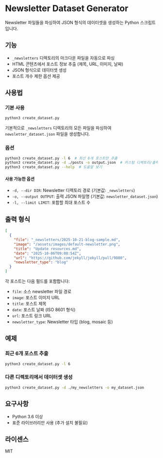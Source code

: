 # Newsletter Dataset Generator

Newsletter 파일들을 파싱하여 JSON 형식의 데이터셋을 생성하는 Python 스크립트입니다.

## 기능

- `_newsletters` 디렉토리의 마크다운 파일을 자동으로 파싱
- HTML 콘텐츠에서 포스트 정보 추출 (제목, URL, 이미지, 날짜)
- JSON 형식으로 데이터셋 생성
- 포스트 개수 제한 옵션 제공

## 사용법

### 기본 사용

```bash
python3 create_dataset.py
```

기본적으로 `_newsletters` 디렉토리의 모든 파일을 파싱하여 `newsletter_dataset.json` 파일을 생성합니다.

### 옵션

```bash
python3 create_dataset.py -l 6  # 최신 6개 포스트만 추출
python3 create_dataset.py -d ./posts -o output.json  # 커스텀 디렉토리/출력 파일
python3 create_dataset.py --help  # 도움말 보기
```

#### 사용 가능한 옵션

- `-d, --dir DIR`: Newsletter 디렉토리 경로 (기본값: `_newsletters`)
- `-o, --output OUTPUT`: 출력 JSON 파일명 (기본값: `newsletter_dataset.json`)
- `-l, --limit LIMIT`: 포함할 최대 포스트 수

## 출력 형식

```json
[
  {
    "file": "_newsletters/2025-10-21-blog-sample.md",
    "image": "/assets/images/default-newsletter.png",
    "title": "Update resources.md",
    "date": "2025-10-06T09:08:54Z",
    "url": "https://github.com/jekyll/jekyll/pull/9880",
    "newsletter_type": "blog"
  }
]
```

각 포스트는 다음 필드를 포함합니다:

- `file`: 소스 newsletter 파일 경로
- `image`: 포스트 이미지 URL
- `title`: 포스트 제목
- `date`: 포스트 날짜 (ISO 8601 형식)
- `url`: 포스트 링크 URL
- `newsletter_type`: Newsletter 타입 (blog, mosaic 등)

## 예제

### 최근 6개 포스트 추출

```bash
python3 create_dataset.py -l 6
```

### 다른 디렉토리에서 데이터셋 생성

```bash
python3 create_dataset.py -d ./my_newsletters -o my_dataset.json
```

## 요구사항

- Python 3.6 이상
- 표준 라이브러리만 사용 (추가 설치 불필요)

## 라이센스

MIT
